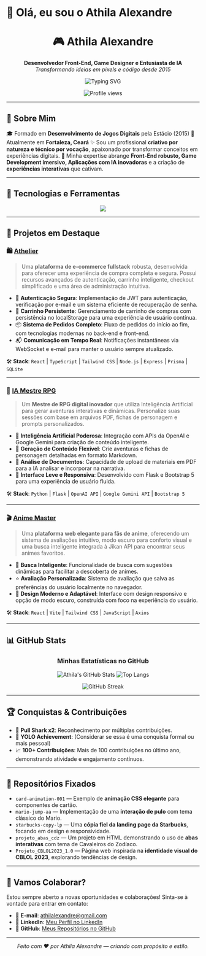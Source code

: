 # 👋 Olá, eu sou o Athila Alexandre

<div align="center">

# 🎮 Athila Alexandre

<p>
  <strong>Desenvolvedor Front-End, Game Designer e Entusiasta de IA</strong><br>
  <em>Transformando ideias em pixels e código desde 2015</em>
</p>

<img src="https://readme-typing-svg.demolab.com?font=Fira+Code&pause=1000&center=true&vCenter=true&width=490&lines=Apaixonado+por+Games%2C+UI%2FUX+e+IA;Vamos+construir+algo+incr%C3%ADvel+juntos%3F;Sempre+buscando+novos+desafios%21" alt="Typing SVG" />

![Profile views](https://komarev.com/ghpvc/?username=athilalexandre&style=for-the-badge&color=blue)

</div>

---

## 🧠 Sobre Mim

🎓 Formado em **Desenvolvimento de Jogos Digitais** pela Estácio (2015)
📍 Atualmente em **Fortaleza, Ceará**
✨ Sou um profissional **criativo por natureza e técnico por vocação**, apaixonado por transformar conceitos em experiências digitais.
🎯 Minha expertise abrange **Front-End robusto, Game Development imersivo, Aplicações com IA inovadoras** e a criação de **experiências interativas** que cativam.

---

## 💼 Tecnologias e Ferramentas

<div align="center">
  <img src="https://skillicons.dev/icons?i=react,ts,js,nodejs,python,flask,tailwind,prisma,vite,git,github,sqlite,html,css,nextjs,figma,docker" />
  </div>

---

## 🚀 Projetos em Destaque

### 🛍️ [Athelier](https://github.com/athilalexandre/athelier)

> Uma **plataforma de e-commerce fullstack** robusta, desenvolvida para oferecer uma experiência de compra completa e segura. Possui recursos avançados de autenticação, carrinho inteligente, checkout simplificado e uma área de administração intuitiva.

* 🔐 **Autenticação Segura**: Implementação de JWT para autenticação, verificação por e-mail e um sistema eficiente de recuperação de senha.
* 🛒 **Carrinho Persistente**: Gerenciamento de carrinho de compras com persistência no localStorage para uma experiência de usuário contínua.
* 📦 **Sistema de Pedidos Completo**: Fluxo de pedidos do início ao fim, com tecnologias modernas no back-end e front-end.
* 📬 **Comunicação em Tempo Real**: Notificações instantâneas via WebSocket e e-mail para manter o usuário sempre atualizado.

🛠️ **Stack**: `React` | `TypeScript` | `Tailwind CSS` | `Node.js` | `Express` | `Prisma` | `SQLite`

---

### 🧙 [IA Mestre RPG](https://github.com/athilalexandre/ia-mestre-rpg)

> Um **Mestre de RPG digital inovador** que utiliza Inteligência Artificial para gerar aventuras interativas e dinâmicas. Personalize suas sessões com base em arquivos PDF, fichas de personagem e prompts personalizados.

* 🤖 **Inteligência Artificial Poderosa**: Integração com APIs da OpenAI e Google Gemini para criação de conteúdo inteligente.
* 📝 **Geração de Conteúdo Flexível**: Crie aventuras e fichas de personagem detalhadas em formato Markdown.
* 📁 **Análise de Documentos**: Capacidade de upload de materiais em PDF para a IA analisar e incorporar na narrativa.
* 🧭 **Interface Leve e Responsiva**: Desenvolvido com Flask e Bootstrap 5 para uma experiência de usuário fluida.

🛠️ **Stack**: `Python` | `Flask` | `OpenAI API` | `Google Gemini API` | `Bootstrap 5`

---

### 🎬 [Anime Master](https://github.com/athilalexandre/anime-master)

> Uma **plataforma web elegante para fãs de anime**, oferecendo um sistema de avaliações intuitivo, modo escuro para conforto visual e uma busca inteligente integrada à Jikan API para encontrar seus animes favoritos.

* 🔎 **Busca Inteligente**: Funcionalidade de busca com sugestões dinâmicas para facilitar a descoberta de animes.
* ⭐ **Avaliação Personalizada**: Sistema de avaliação que salva as preferências do usuário localmente no navegador.
* 🎨 **Design Moderno e Adaptável**: Interface com design responsivo e opção de modo escuro, construída com foco na experiência do usuário.

🛠️ **Stack**: `React` | `Vite` | `Tailwind CSS` | `JavaScript` | `Axios`

---

## 📊 GitHub Stats

<div align="center">
  <h3>Minhas Estatísticas no GitHub</h3>
  <p>
    <img src="https://github-readme-stats.vercel.app/api?username=athilalexandre&show_icons=true&theme=radical&hide_border=true&count_private=true" alt="Athila's GitHub Stats" />
    <img src="https://github-readme-stats.vercel.app/api/top-langs/?username=athilalexandre&layout=compact&theme=radical&hide_border=true" alt="Top Langs" />
  </p>
  <p>
    <img src="https://github-readme-streak-stats.herokuapp.com/?user=athilalexandre&theme=radical&hide_border=true" alt="GitHub Streak" />
  </p>
</div>

---

## 🏆 Conquistas & Contribuições

* 🦈 **Pull Shark x2**: Reconhecimento por múltiplas contribuições.
* 🚀 **YOLO Achievement**: (Considerar se essa é uma conquista formal ou mais pessoal)
* 📈 **100+ Contribuições**: Mais de 100 contribuições no último ano, demonstrando atividade e engajamento contínuos.

---

## 📌 Repositórios Fixados

* `card-animation-001` — Exemplo de **animação CSS elegante** para componentes de cartão.
* `mario-jump-aa` — Implementação de uma **interação de pulo** com tema clássico do Mario.
* `starbucks-copy-lp` — Uma **cópia fiel da landing page da Starbucks**, focando em design e responsividade.
* `projeto_abas_cdz` — Um projeto em HTML demonstrando o uso de **abas interativas** com tema de Cavaleiros do Zodíaco.
* `Projeto_CBLOL2023_1.0` — Página web inspirada na **identidade visual do CBLOL 2023**, explorando tendências de design.

---

## 🤝 Vamos Colaborar?

Estou sempre aberto a novas oportunidades e colaborações! Sinta-se à vontade para entrar em contato:

* 📧 **E-mail**: [athilalexandre@gmail.com](mailto:athilalexandre@gmail.com)
* 🔗 **LinkedIn**: [Meu Perfil no LinkedIn](https://www.linkedin.com/in/athila-alexandre/)
* 🐙 **GitHub**: [Meus Repositórios no GitHub](https://github.com/athilalexandre)

---

<p align="center">
  <em>Feito com ❤️ por Athila Alexandre — criando com propósito e estilo.</em>
</p>
